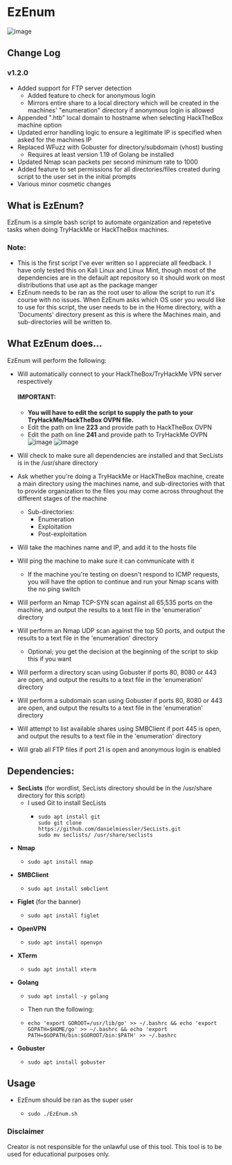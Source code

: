 # EzEnum 
 

![image](https://user-images.githubusercontent.com/98996357/227412427-8fe15ac0-f6ba-40dc-8614-cdbccc283669.png)


## Change Log
### v1.2.0
- Added support for FTP server detection
  - Added feature to check for anonymous login
  - Mirrors entire share to a local directory which will be created in the machines' "enumeration" directory if anonymous login is allowed
- Appended ".htb" local domain to hostname when selecting HackTheBox machine option
- Updated error handling logic to ensure a legitimate IP is specified when asked for the machines IP
- Replaced WFuzz with Gobuster for directory/subdomain (vhost) busting
  - Requires at least version 1.19 of Golang be installed
- Updated Nmap scan packets per second minimum rate to 1000
- Added feature to set permissions for all directories/files created during script to the user set in the initial prompts
- Various minor cosmetic changes


 ## What is EzEnum?
 EzEnum is a simple bash script to automate organization and repetetive tasks when doing TryHackMe or HackTheBox machines.
 
 ### Note: 
 - This is the first script I've ever written so I appreciate all feedback. I have only tested this on Kali Linux and Linux Mint, though most of the dependencies are in the default apt repository so it should work on most distributions that use apt as the package manger
 - EzEnum needs to be ran as the root user to allow the script to run it's course with no issues. When EzEnum asks which OS user you would like to use for this script, the user needs to be in the Home directory, with a 'Documents' directory present as this is where the Machines main, and sub-directories will be written to. 
 
 
## What EzEnum does...
EzEnum will perform the following:
- Will automatically connect to your HackTheBox/TryHackMe VPN server respectively
  #### IMPORTANT: 
   - **You will have to edit the script to supply the path to your TryHackMe/HackTheBox OVPN file.**
   - Edit the path on line **223** and provide path to HackTheBox OVPN
   - Edit the path on line **241** and provide path to TryHackMe OVPN                   
    ![image](https://user-images.githubusercontent.com/98996357/167472486-d592321c-fceb-422b-bdc2-8fbf26aec7e8.png)
    ![image](https://user-images.githubusercontent.com/98996357/167472557-d1824324-ab9e-441b-832a-0aa800d8e4cd.png)
- Will check to make sure all dependencies are installed and that SecLists is in the /usr/share directory
- Ask whether you're doing a TryHackMe or HackTheBox machine, create a main directory using the machines name, and sub-directories with that to provide organization to the files you may come across throughout the different stages of the machine
  - Sub-directories:
    - Enumeration
    - Exploitation
    - Post-exploitation

- Will take the machines name and IP, and add it to the hosts file
- Will ping the machine to make sure it can communicate with it
   - If the machine you're testing on doesn't respond to ICMP requests, you will have the option to continue and run your Nmap scans with the no ping switch 
- Will perform an Nmap TCP-SYN scan against all 65,535 ports on the machine, and output the results to a text file in the 'enumeration' directory
- Will perform an Nmap UDP scan against the top 50 ports, and output the results to a text file in the 'enumeration' directory
  - Optional; you get the decision at the beginning of the script to skip this if you want
- Will perform a directory scan using Gobuster if ports 80, 8080 or 443 are open, and output the results to a text file in the 'enumeration' directory
- Will perform a subdomain scan using Gobuster if ports 80, 8080 or 443 are open, and output the results to a text file in the 'enumeration' directory
- Will attempt to list available shares using SMBClient if port 445 is open, and output the results to a text file in the 'enumeration' directory
- Will grab all FTP files if port 21 is open and anonymous login is enabled




## Dependencies:
  - **SecLists** (for wordlist, SecLists directory should be in the /usr/share directory for this script)
     - I used Git to install SecLists
        -     sudo apt install git
              sudo git clone https://github.com/danielmiessler/SecLists.git
              sudo mv seclists/ /usr/share/seclists   
  - **Nmap**
     -     sudo apt install nmap

  - **SMBClient**
     -     sudo apt install smbclient
 
  - **Figlet** (for the banner)
    -     sudo apt install figlet

  - **OpenVPN** 
    -     sudo apt install openvpn
   
  - **XTerm** 
    -     sudo apt install xterm

  - **Golang**
    -     sudo apt install -y golang 
    - Then run the following: 
    -     echo 'export GOROOT=/usr/lib/go' >> ~/.bashrc && echo 'export GOPATH=$HOME/go' >> ~/.bashrc && echo 'export PATH=$GOPATH/bin:$GOROOT/bin:$PATH' >> ~/.bashrc
  - **Gobuster** 
    -     sudo apt install gobuster
## Usage
  - EzEnum should be ran as the super user
      -     sudo ./EzEnum.sh


### Disclaimer
Creator is not responsible for the unlawful use of this tool. This tool is to be used for educational purposes only.

